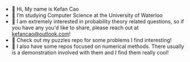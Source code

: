 - 👋 Hi, My name is Kefan Cao
- 👀 I’m studying Computer Science at the University of Waterloo
- 🌱 I am extremely interested in probability theory related questions, so if you have any you'd like to share, please reach out at kefancao@outlook.com!
- 🎲 Check out my puzzles repo for some problems I find interesting!
- 🧮 I also have some repos focused on numerical methods. There usually is a demonstration involved with them and I find them really cool!

<!---
Kefancao/Kefancao is a ✨ special ✨ repository because its `README.md` (this file) appears on your GitHub profile.
You can click the Preview link to take a look at your changes.
--->
